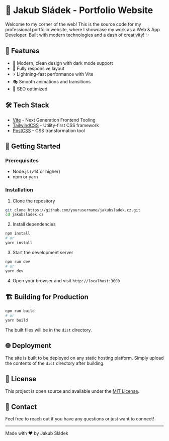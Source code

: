 # 🚀 Jakub Sládek - Portfolio Website

Welcome to my corner of the web! This is the source code for my professional portfolio website, where I showcase my work as a Web & App Developer. Built with modern technologies and a dash of creativity! ✨

## 🌟 Features

- 🎨 Modern, clean design with dark mode support
- 📱 Fully responsive layout
- ⚡ Lightning-fast performance with Vite
- 🎭 Smooth animations and transitions
- 🎯 SEO optimized

## 🛠️ Tech Stack

- [Vite](https://vitejs.dev/) - Next Generation Frontend Tooling
- [TailwindCSS](https://tailwindcss.com/) - Utility-first CSS framework
- [PostCSS](https://postcss.org/) - CSS transformation tool

## 🚀 Getting Started

### Prerequisites

- Node.js (v14 or higher)
- npm or yarn

### Installation

1. Clone the repository
```bash
git clone https://github.com/yourusername/jakubsladek.cz.git
cd jakubsladek.cz
```

2. Install dependencies
```bash
npm install
# or
yarn install
```

3. Start the development server
```bash
npm run dev
# or
yarn dev
```

4. Open your browser and visit `http://localhost:3000`

## 🏗️ Building for Production

```bash
npm run build
# or
yarn build
```

The built files will be in the `dist` directory.

## 🌐 Deployment

The site is built to be deployed on any static hosting platform. Simply upload the contents of the `dist` directory after building.

## 📝 License

This project is open source and available under the [MIT License](LICENSE).

## 🤝 Contact

Feel free to reach out if you have any questions or just want to connect!

---

Made with ❤️ by Jakub Sládek